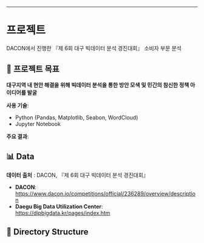 <hr/>

# 프로젝트

DACON에서 진행한 『제 6회 대구 빅데이터 분석 경진대회』 소비자 부문 분석

## 🌟 프로젝트 목표

**대구지역 내 현안 해결을 위해 빅데이터 분석을 통한 방안 모색 및 민간의 참신한 정책 아이디어를 발굴**

**사용 기술**:
- Python (Pandas, Matplotlib, Seabon, WordCloud)
- Jupyter Notebook

**주요 결과**:

## 📊 Data

**데이터 출처** : DACON, 『제 6회 대구 빅데이터 분석 경진대회』
- **DACON**: https://www.dacon.io/competitions/official/236289/overview/description
- **Daegu Big Data Utilization Center**: https://dipbigdata.kr/pages/index.htm

## 📂 Directory Structure

